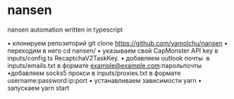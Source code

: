 # nansen
nansen automation written in typescript

• клонируем репозиторий
git clone https://github.com/yamolchu/nansen
• переходим в него 
cd nansen/
• указываем свой CapMonster API key в inputs/config.ts RecaptchaV2TaskKey.
• добавляем outlook почты  в inputs/emails.txt в формате example@example.com:парольпочты
•добавляем socks5 прокси в inputs/proxies.txt в формате username:password:ip:port
• устанавливаем зависимости
yarn
• запускаем yarn start

